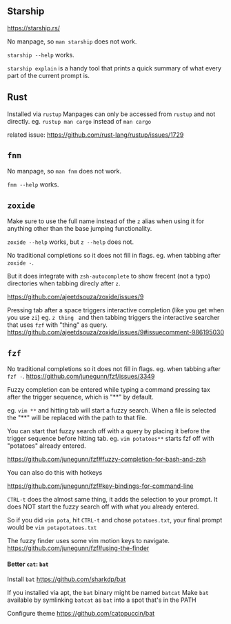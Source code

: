 ## Starship

https://starship.rs/

No manpage, so `man starship` does not work.

`starship --help` works.

`starship explain` is a handy tool that prints a quick summary of what every part of the current prompt is.

## Rust

Installed via `rustup`
Manpages can only be accessed from `rustup` and not directly.
eg. `rustup man cargo` instead of `man cargo`

related issue: https://github.com/rust-lang/rustup/issues/1729

## `fnm`

No manpage, so `man fnm` does not work.

`fnm --help` works.

## `zoxide`

Make sure to use the full name instead of the `z` alias when using it for anything other than the base jumping functionality.

`zoxide --help` works, but `z --help` does not.

No traditional completions so it does not fill in flags.
eg. when tabbing after `zoxide -`.

But it does integrate with `zsh-autocomplete` to show frecent (not a typo) directories when tabbing direcly after `z`.

https://github.com/ajeetdsouza/zoxide/issues/9

Pressing tab after a space triggers interactive completion (like you get when you use `zi`)
eg. `z thing ` and then tabbing triggers the interactive searcher that uses `fzf` with "thing" as query.
https://github.com/ajeetdsouza/zoxide/issues/9#issuecomment-986195030

## `fzf`

No traditional completions so it does not fill in flags.
eg. when tabbing after `fzf -`.
https://github.com/junegunn/fzf/issues/3349

Fuzzy completion can be entered while typing a command pressing tax after the trigger sequence, which is "**" by default.

eg. `vim **` and hitting tab will start a fuzzy search.
When a file is selected the "**" will be replaced with the path to that file.

You can start that fuzzy search off with a query by placing it before the trigger sequence before hitting tab. eg. `vim potatoes**` starts fzf off with "potatoes" already entered.

https://github.com/junegunn/fzf#fuzzy-completion-for-bash-and-zsh

You can also do this with hotkeys

https://github.com/junegunn/fzf#key-bindings-for-command-line

`CTRL-t` does the almost same thing, it adds the selection to your prompt.
It does NOT start the fuzzy search off with what you already entered.

So if you did `vim pota`, hit `CTRL-t` and chose `potatoes.txt`, your final prompt would be `vim potapotatoes.txt`

The fuzzy finder uses some vim motion keys to navigate.
https://github.com/junegunn/fzf#using-the-finder

#### Better `cat`: `bat`

Install `bat`
https://github.com/sharkdp/bat

If you installed via apt, the `bat` binary might be named `batcat`
Make `bat` available by symlinking `batcat` as `bat` into a spot that's in the PATH

Configure theme
https://github.com/catppuccin/bat